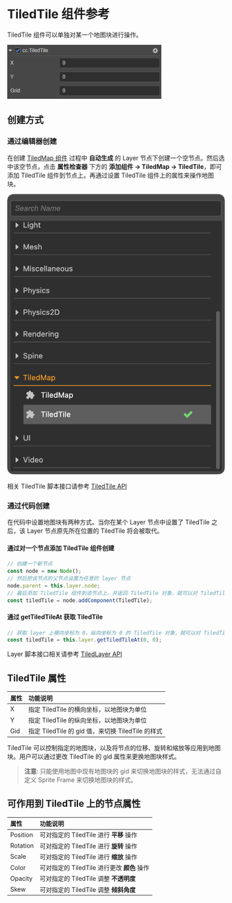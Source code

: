 # TiledTile 组件参考

TiledTile 组件可以单独对某一个地图块进行操作。

![tiledtile-component](./tiledtile/tiledtile-component.png)

## 创建方式

### 通过编辑器创建

在创建 [TiledMap 组件](tiledmap.md) 过程中 **自动生成** 的 Layer 节点下创建一个空节点。然后选中该空节点，点击 **属性检查器** 下方的 **添加组件 -> TiledMap -> TiledTile**，即可添加 TiledTile 组件到节点上。再通过设置 TiledTile 组件上的属性来操作地图块。

![add_tiledtile](./tiledtile/add_tiledtile.png)

相关 TiledTile 脚本接口请参考 [TiledTile API](__APIDOC__/zh/classes/TiledTile.html)

### 通过代码创建

在代码中设置地图块有两种方式。当你在某个 Layer 节点中设置了 TiledTile 之后，该 Layer 节点原先所在位置的 TiledTile 将会被取代。

#### 通过对一个节点添加 TiledTile 组件创建

```ts
// 创建一个新节点
const node = new Node();
// 然后把该节点的父节点设置为任意的 layer 节点
node.parent = this.layer.node;  
// 最后添加 TiledTile 组件到该节点上，并返回 TiledTile 对象，就可以对 TiledTile 对象进行一系列操作
const tiledTile = node.addComponent(TiledTile);  
```

#### 通过 getTiledTileAt 获取 TiledTile

```ts
// 获取 layer 上横向坐标为 0，纵向坐标为 0 的 TiledTile 对象，就可以对 TiledTile 对象进行一系列操作
const tiledTile = this.layer.getTiledTileAt(0, 0);
```

Layer 脚本接口相关请参考 [TiledLayer API](__APIDOC__/zh/classes/TiledLayer.html)

## TiledTile 属性

| 属性 | 功能说明
| :-----| :---------- |
| X     | 指定 TiledTile 的横向坐标，以地图块为单位
| Y     | 指定 TiledTile 的纵向坐标，以地图块为单位
| Gid   | 指定 TiledTile 的 gid 值，来切换 TiledTile 的样式

TiledTile 可以控制指定的地图块，以及将节点的位移、旋转和缩放等应用到地图块。用户可以通过更改 TiledTile 的 gid 属性来更换地图块样式。

> **注意**: 只能使用地图中现有地图块的 gid 来切换地图块的样式，无法通过自定义 Sprite Frame 来切换地图块的样式。

## 可作用到 TiledTile 上的节点属性

| 属性 |   功能说明
| :-----| :---------- |
| Position | 可对指定的 TiledTile 进行 **平移** 操作
| Rotation | 可对指定的 TiledTile 进行 **旋转** 操作
| Scale    | 可对指定的 TiledTile 进行 **缩放** 操作
| Color    | 可对指定的 TiledTile 进行更改 **颜色** 操作
| Opacity  | 可对指定的 TiledTile 调整 **不透明度**
| Skew     | 可对指定的 TiledTile 调整 **倾斜角度**
